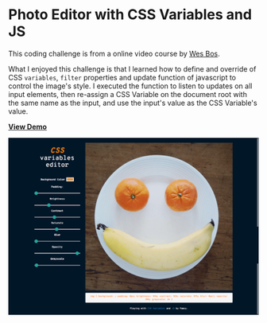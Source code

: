 # Photo Editor with CSS Variables and JS

This coding challenge is from a online video course by [Wes Bos](https://javascript30.com/).

What I enjoyed this challenge is that I learned how to define and override of CSS `variables`, `filter` properties and update function of javascript to control the image's style. I executed the function to listen to updates on all input elements, then re-assign a CSS Variable on the document root with the same name as the input, and use the input's value as the CSS Variable's value.

[**View Demo**](https://chinyi3005.github.io/100websites/30-photo-editor)

![JS + CSS Clock](./imgs/demo.png)
